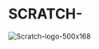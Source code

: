 # SCRATCH-






![Scratch-logo-500x168](https://user-images.githubusercontent.com/72446442/130321001-de879537-c8b4-432c-9b2a-bbb31541b62f.png)






